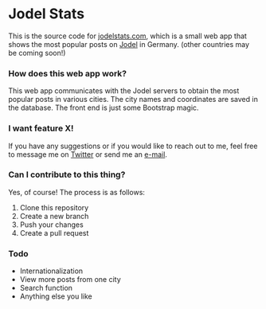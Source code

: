 # Jodel Stats

This is the source code for [jodelstats.com](http://jodelstats.com), which is a small web app that shows the most popular posts on [Jodel](jodel-app.com) in Germany. (other countries may be coming soon!)

### How does this web app work?
This web app communicates with the Jodel servers to obtain the most popular posts in various cities. The city names and coordinates are saved in the database. The front end is just some Bootstrap magic.

### I want feature X!
If you have any suggestions or if you would like to reach out to me, feel free to message me on [Twitter](twitter.com/ppati000) or send me an [e-mail](mailto:ppati000@me.com).

### Can I contribute to this thing?
Yes, of course! The process is as follows:
1. Clone this repository
2. Create a new branch
3. Push your changes
4. Create a pull request

### Todo
- Internationalization
- View more posts from one city
- Search function
- Anything else you like
